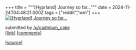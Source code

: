 +++
title = """[Hyprland] Journey so far..."""
date = 2024-11-24T04:48:21.000Z
tags = ["reddit","wm"]
+++
[![[Hyprland] Journey so far...](https://external-preview.redd.it/NXN3eGR3eHg0czJlMaePPbjVhzWDiP8T8cXbooNa6KIFwsAaU_xfsN4jQ3S0.png?width=640&crop=smart&auto=webp&s=b81f0d60008469e7ef9e57a5ff054b17195a119b "[Hyprland] Journey so far...")](https://www.reddit.com/r/unixporn/comments/1gyj1jr/hyprland_journey_so_far/)

submitted by [/u/cadmium\_cake](https://www.reddit.com/user/cadmium_cake)  
[\[link\]](https://v.redd.it/lcnnutxx4s2e1) [\[comments\]](https://www.reddit.com/r/unixporn/comments/1gyj1jr/hyprland_journey_so_far/)

[[source]](https://www.reddit.com/r/unixporn/comments/1gyj1jr/hyprland_journey_so_far/)
